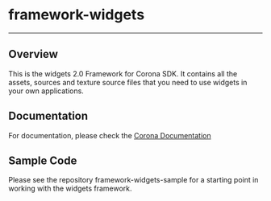 # framework-widgets
---

## Overview

This is the widgets 2.0 Framework for Corona SDK. It contains all the assets, sources and texture source files that you need to use widgets in your own applications.

## Documentation

For documentation, please check the [Corona Documentation](http://docs.coronalabs.com/api/library/widget/index.html)

## Sample Code

Please see the repository framework-widgets-sample for a starting point in working with the widgets framework.